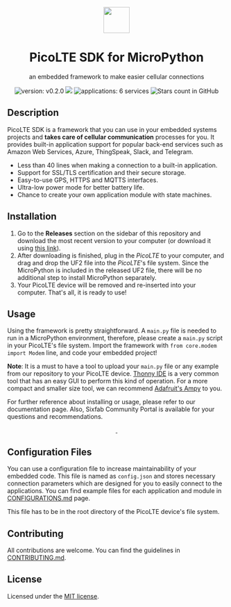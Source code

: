 <p align="center">
  <img src="https://community.sixfab.com/uploads/default/original/1X/583bd28f0c2b4967aa4c275f8d388f536bc9da3d.png" height="60">
  <h1 align="center">PicoLTE SDK for MicroPython</h1>
</p>
<p align="center">
an embedded framework to make easier cellular connections
</p>
<!--
-->

<div align="center">

![version: v0.2.0](https://img.shields.io/badge/version-v0.2.0-blue?style=flat-square) ![](https://img.shields.io/badge/license-MIT-critical?style=flat-square) ![applications: 6 services](https://img.shields.io/badge/applications-6%20services-success?style=flat-square) ![Stars count in GitHub](https://img.shields.io/github/stars/sixfab/picocell_python-sdk?style=flat-square)

</div>

## Description
PicoLTE SDK is a framework that you can use in your embedded systems projects and **takes care of cellular communication** processes for you. It provides built-in application support for popular back-end services such as Amazon Web Services, Azure, ThingSpeak, Slack, and Telegram.

* Less than 40 lines when making a connection to a built-in application.
* Support for SSL/TLS certification and their secure storage.
* Easy-to-use GPS, HTTPS and MQTTS interfaces.
* Ultra-low power mode for better battery life.
* Chance to create your own application module with state machines.

## Installation
1. Go to the **Releases** section on the sidebar of this repository and download the most recent version to your computer (or download it using [this link](/sixfab/picocell_python-sdk/releases/latest/download/picocell.uf2)).
2. After downloading is finished, plug in the _PicoLTE_ to your computer, and drag and drop the UF2 file into the _PicoLTE_'s file system. Since the MicroPython is included in the released UF2 file, there will be no additional step to install MicroPython separately.
3. Your PicoLTE device will be removed and re-inserted into your computer. That's all, it is ready to use!

## Usage
Using the framework is pretty straightforward. A `main.py` file is needed to run in a MicroPython environment, therefore, please create a `main.py` script in your PicoLTE's file system. Import the framework with `from core.modem import Modem` line, and code your embedded project!

**Note**: It is a must to have a tool to upload your `main.py` file or any example from our repository to your PicoLTE device. [Thonny IDE](https://thonny.org/) is a very common tool that has an easy GUI to perform this kind of operation. For a more compact and smaller size tool, we can recommend [Adafruit's Ampy](https://learn.adafruit.com/micropython-basics-load-files-and-run-code/install-ampy) to you.

For further reference about installing or usage, please refer to our documentation page. Also, Sixfab Community Portal is available for your questions and recommendations.

<p align="center">
  <a aria-label="Documentation on Sixfab.com" href="https://docs.sixfab.com/" target="_blank">
    <img alt="" src="https://img.shields.io/badge/Documentation-blue.svg?style=for-the-badge">
  </a>
  <a aria-label="Community on Sixfab.com" href="https://community.sixfab.com/" target="_blank">
    <img alt="" src="https://img.shields.io/badge/Community-blue.svg?style=for-the-badge">
  </a>
</p>

## Configuration Files
You can use a configuration file to increase maintainability of your embedded code. This file is named as `config.json` and stores necessary connection parameters which are designed for you to easily connect to the applications. You can find example files for each application and module in [CONFIGURATIONS.md](./CONFIGURATIONS.md) page.

This file has to be in the root directory of the PicoLTE device's file system.



## Contributing
All contributions are welcome. You can find the guidelines in [CONTRIBUTING.md](./CONTRIBUTING.md).

## License
Licensed under the [MIT license](https://choosealicense.com/licenses/mit/).